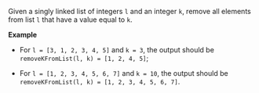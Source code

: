 Given a singly linked list of integers `l` and an integer `k`, remove all elements from list `l` that have a value equal to `k`.

**Example**

 * For `l = [3, 1, 2, 3, 4, 5]` and `k = 3`, the output should be
   `removeKFromList(l, k) = [1, 2, 4, 5]`;

 * For `l = [1, 2, 3, 4, 5, 6, 7]` and `k = 10`, the output should be
   `removeKFromList(l, k) = [1, 2, 3, 4, 5, 6, 7]`.